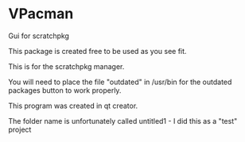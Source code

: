 # VPacman
Gui for scratchpkg

This package is created free to be used as you see fit. 

This is for the scratchpkg manager.

You will need to place the file "outdated" in /usr/bin for the outdated packages button to work properly.

This program was created in qt creator.

The folder name is unfortunately called untitled1 - I did this as a "test" project 

